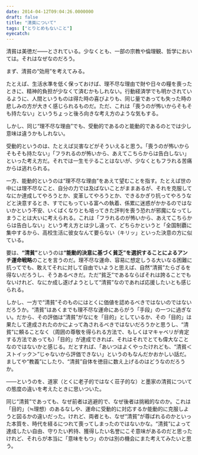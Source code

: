 ```yaml
---
date: 2014-04-12T09:04:26.0000000
draft: false
title: "清貧について"
tags: ["とりとめもないこと"]
eyecatch: 
---
```

<p>清貧は美徳だ――とされている。少なくとも、一部の宗教や倫理観、哲学においては。それはなぜなのだろう。</p><p>まず、清貧の“効用”を考えてみる。</p><p>たとえば、生活水準を低く保っておけば、理不尽な理由で財や日々の糧を喪ったときに、精神的負担が少なくて済むかもしれない。行動経済学でも明かされているように、人間というものは得た時の喜びよりも、同じ量であっても失った時の悲しみの方が大きく感じられるものだ。ただ、これは「喪うのが怖いからそもそも持たない」というちょっと後ろ向きな考え方のような気もする。</p><p>しかし、同じ“理不尽な理由”でも、受動的であるのと能動的であるのとでは少し意味は違うかもしれない。</p><p>受動的というのは、たとえば災害などがそういえると思う。「喪うのが怖いからそもそも持たない」「フラれるのが怖いから、あえてこちらからは告白しない」といった考え方だ。それでは一生モテることはないが、少なくともフラれる苦痛からは逃れられる。</p><p>一方、能動的というのは“理不尽な理由”をあえて望むことを指す。たとえば世の中には理不尽なこと、自分の力では及ばないことがままあるが、それを克服してなにか達成してやろうとか、変革してやろうとか、できるかぎり抗ってやろうなどと決意するとき、すでにもっている富への執着、係累に迷惑がかかるのではないかという不安、いくばくなりとも培ってきた評判を喪う恐れが邪魔になってしまうことは大いに考えられる。これは「フラれるのが怖いから、あえてこちらからは告白しない」という考え方とは少し違って、どちらかというと「全国制覇に集中するから、高校生活に彼女なんて要らない（キリッ」といった決意の方に似ている。</p><p>要は、<b>“清貧”</b>というのは<b>“能動的決意に基づく貧乏”を選択することによるアンチ運命戦略</b>のことを言うのだ。理不尽な運命、容易に想定しうる大いなる困難に抗ってでも、敢えてそれに対して自由でいようと思えば、自然“清貧”たらざるを得ないだろうし、そうあるべきだ。ただ“貧乏”であるならばそれは誇ることでもないけれど、なにか成し遂げようとして“清貧”なのであれば応援したいとも感じられる。</p><p>しかし、一方で“清貧”そのものにはとくに価値を認めるべきではないのではないだろうか。“清貧”はあくまでも理不尽な運命にあらがう「手段」の一つに過ぎない。だから、その評価は“清貧”がなにを「目的」としているか、その「目的」は果たして達成されたのかによって為されるべきではないだろうかと思うし、“清貧”に頼ることなく（周囲の尊敬を得られる方法で、もしくはマキャベリが肯定する方法であっても）「目的」が達成できれば、それはそれでとても偉大なことなのではないかと感じる。だとすれば、「あいつはよくやったけれども、“清貧＜ストイック＞”じゃないから評価できない」というのもなんだかおかしい話だ。ましてや“教義”にしたり、“清貧”自体を徳目に数え上げるのはどうなのだろうか。</p><p>――というのを、道家（とくに老子的ではなく荘子的な）と墨家の清貧についての態度の違いを考えたときに思いついた。</p><p>同じ“清貧”であっても、なぜ前者は逃避的で、なぜ後者は挑戦的なのか。これは「目的」（≒理想）のあるなしや、運命に受動的に対応するか能動的に克服しようと図るかの違いだった。けれど、両者とも、なぜ“清貧”が尊ばれるのかといった本質を、時代を経るにつれて喪ってしまったのではないかな。“清貧”によって達成したい自由、守りたい矜持、獲得したい名誉にこそ意味があるのだと思ったけれど、それらが本当に「意味をもつ」のかは別の機会にまた考えてみたいと思う。</p>
